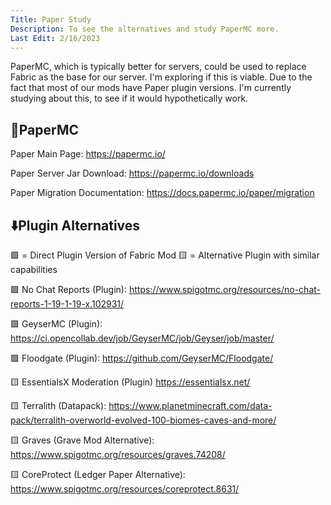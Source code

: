 ```yaml
---
Title: Paper Study
Description: To see the alternatives and study PaperMC more.
Last Edit: 2/16/2023
---
```


PaperMC, which is typically better for servers, could be used to replace Fabric as the base for our server. I'm exploring if this is viable.
Due to the fact that most of our mods have Paper plugin versions. I'm currently studying about this, to see if it would hypothetically work.



## 📃PaperMC

Paper Main Page: https://papermc.io/

Paper Server Jar Download: https://papermc.io/downloads

Paper Migration Documentation: https://docs.papermc.io/paper/migration



## ⬇️Plugin Alternatives

🟩 = Direct Plugin Version of Fabric Mod
🟨 = Alternative Plugin with similar capabilities

🟩 No Chat Reports (Plugin): https://www.spigotmc.org/resources/no-chat-reports-1-19-1-19-x.102931/

🟩 GeyserMC (Plugin): https://ci.opencollab.dev/job/GeyserMC/job/Geyser/job/master/

🟩 Floodgate (Plugin): https://github.com/GeyserMC/Floodgate/

🟨 EssentialsX Moderation (Plugin) https://essentialsx.net/

🟨 Terralith (Datapack): https://www.planetminecraft.com/data-pack/terralith-overworld-evolved-100-biomes-caves-and-more/

🟨 Graves (Grave Mod Alternative): https://www.spigotmc.org/resources/graves.74208/
 
🟨 CoreProtect (Ledger Paper Alternative): https://www.spigotmc.org/resources/coreprotect.8631/

